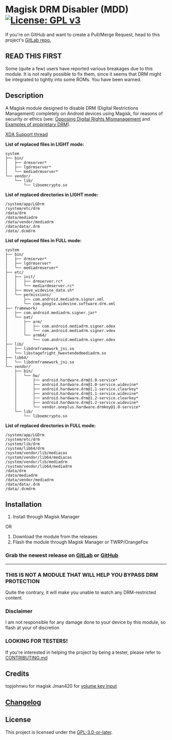 # Magisk DRM Disabler (MDD)  [![License: GPL v3](https://img.shields.io/badge/License-GPLv3-blue.svg)](https://www.gnu.org/licenses/gpl-3.0)

If you're on GitHub and want to create a Pull/Merge Request, head to this project's [GitLab repo.](https://gitlab.com/Atrate/magisk-drm-disabler/)

## READ THIS FIRST

Some (quite a few) users have reported various breakages due to this module. It is not really possible to fix them, since it seems that DRM might be integrated to tightly into some ROMs. You have been warned.

## Description

A Magisk module designed to disable DRM (Digital Restrictions Management) completely on Android devices using Magisk, for reasons of security or ethics (see: [Opposing Digital Rights Mismanagement](https://www.gnu.org/philosophy/opposing-drm.en.html) and [Examples of proprietary DRM](https://www.gnu.org/proprietary/proprietary-drm.en.html)).

[XDA Support thread](https://forum.xda-developers.com/apps/magisk/module-magisk-drm-disabler-t4070117)


**List of replaced files in LIGHT mode:**
```
system
├── bin/
│   ├── drmserver*
│   ├── lgdrmserver*
│   └── mediadrmserver*
└── vendor/
    └── lib/
        └── liboemcrypto.so
```

**List of replaced directories in LIGHT mode:**
```
/system/app/LGDrm
/system/etc/drm
/data/drm
/data/mediadrm
/data/vendor/mediadrm
/data/data/.drm
/data/.dcmdrm
```

**List of replaced files in FULL mode:**
```
system
├── bin/
│   ├── drmserver*
│   ├── lgdrmserver*
│   └── mediadrmserver*
├── etc/
│   ├── init/
│   │   ├── drmserver.rc*
│   │   └── mediardmserver.rc*
│   ├── move_widevine_data.sh*
│   └── permissions/
│       ├── com.android.mediadrm.signer.xml
│       └── com.google.widevine.software.drm.xml
├── framework/
│   ├── com.android.mediadrm.signer.jar*
│   └── oat/
│       ├── arm/
│       │   ├── com.android.mediadrm.signer.odex
│       │   └── com.android.mediadrm.signer.vdex
│       └── arm64/
│           └── com.android.mediadrm.signer.odex
├── lib/
│   ├── libdrmframework_jni.so
│   └── libstagefright_hwextendedmediadrm.so
├── lib64/
│   └── libdrmframework_jni.so
└── vendor/
    ├── bin/
    │   └── hw/
    │       ├── android.hardware.drm@1.0-service*
    │       ├── android.hardware.drm@1.0-service.widevine*
    │       ├── android.hardware.drm@1.1-service.clearkey*
    │       ├── android.hardware.drm@1.1-service.widevine*
    │       ├── android.hardware.drm@1.2-service.clearkey*
    │       ├── android.hardware.drm@1.2-service.widevine*
    │       └── vendor.oneplus.hardware.drmkey@1.0-service*
    └── lib/
        └── liboemcrypto.so
```

**List of replaced directories in FULL mode:**
```
/system/app/LGDrm
/system/etc/drm
/system/lib/drm
/system/lib64/drm
/system/vendor/lib/mediacas
/system/vendor/lib64/mediacas
/system/vendor/lib/mediadrm
/system/vendor/lib64/mediadrm
/data/drm
/data/mediadrm
/data/vendor/mediadrm
/data/data/.drm
/data/.dcmdrm
```

## Installation
1. Install through Magisk Manager 

OR

1. Download the module from the releases
2. Flash the module through Magisk Manager or TWRP/OrangeFox

### Grab the newest release on [GitLab](https://gitlab.com/Atrate/magisk-drm-disabler/-/releases) or [GitHub](https://github.com/Magisk-Modules-Repo/magisk-drm-disabler/releases)

---

### THIS IS NOT A MODULE THAT WILL HELP YOU BYPASS DRM PROTECTION
Quite the contrary, it will make you unable to watch any DRM-restricted content.

### Disclaimer
I am not responsible for any damage done to your device by this module, so flash at your of discretion

### LOOKING FOR TESTERS!
If you're interested in helping the project by being a tester, please refer to [CONTRIBUTING.md](./CONTRIBUTING.md)

## Credits
topjohnwu for magisk
Jman420 for [volume key input](https://github.com/Jman420/magisk_selinux_manager/blob/develop/common/install.sh)

## [Changelog](./CHANGELOG)

## License
This project is licensed under the [GPL-3.0-or-later](https://www.gnu.org/licenses/gpl-3.0.html).

